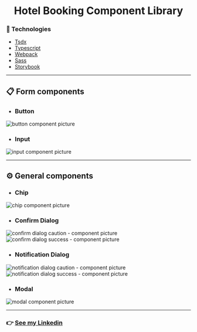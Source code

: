 <h1 align="center">Hotel Booking Component Library</h1>

### 🚀 Technologies

- [Tsdx](https://tsdx.io/)
- [Typescript](https://www.typescriptlang.org/)
- [Webpack](https://webpack.js.org/)
- [Sass](https://sass-lang.com/)
- [Storybook](https://storybook.js.org/)

---

## 📋 Form components

- <h3>Button</h3>

<img src="./src/.github/github-button.png" alt="button component picture">

- <h3>Input</h3>

<img src="./src/.github/github-input.png" alt="input component picture">

---

## ⚙️ General components

- <h3>Chip</h3>

<img src="./src/.github/github-chip.png" alt="chip component picture">

- <h3>Confirm Dialog</h3>

<img src="./src/.github/github-confirm-dialog-1.png" alt="confirm dialog caution - component picture">
<img src="./src/.github/github-confirm-dialog-2.png" alt="confirm dialog success - component picture">

- <h3>Notification Dialog</h3>

<img src="./src/.github/github-notification-dialog-1.png" alt="notification dialog caution - component picture">
<img src="./src/.github/github-notification-dialog-2.png" alt="notification dialog success - component picture">

- <h3>Modal</h3>

<img src="./src/.github/github-modal.png" alt="modal component picture">

---

### 👉 [See my Linkedin](https://www.linkedin.com/in/alisson-modesto-fullstack-developer/)
